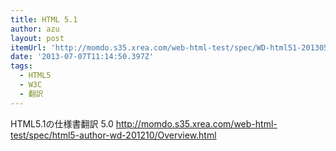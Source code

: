 ```yaml
---
title: HTML 5.1
author: azu
layout: post
itemUrl: 'http://momdo.s35.xrea.com/web-html-test/spec/WD-html51-20130528/Overview.html'
date: '2013-07-07T11:14:50.397Z'
tags:
  - HTML5
  - W3C
  - 翻訳
---
```

HTML5.1の仕様書翻訳
5.0 http://momdo.s35.xrea.com/web-html-test/spec/html5-author-wd-201210/Overview.html
